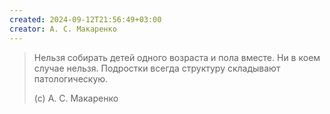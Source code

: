 ```yaml
---
created: 2024-09-12T21:56:49+03:00
creator: А. С. Макаренко
---
```


> Нельзя собирать детей одного возраста и пола вместе. Ни в коем случае нельзя. Подростки всегда структуру складывают патологическую.
> 
> (с) А. С. Макаренко
